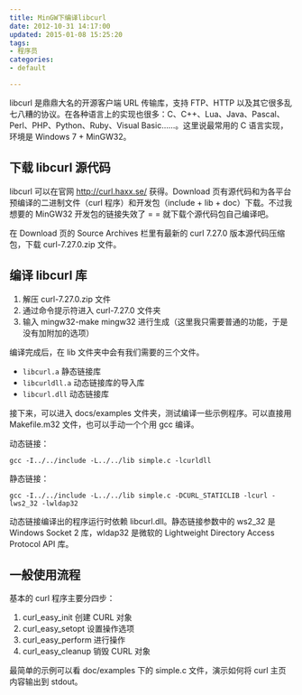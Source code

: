 ```yaml
---
title: MinGW下编译libcurl
date: 2012-10-31 14:17:00
updated: 2015-01-08 15:25:20
tags: 
- 程序员
categories: 
- default

---
```

libcurl 是鼎鼎大名的开源客户端 URL 传输库，支持 FTP、HTTP 以及其它很多乱七八糟的协议。在各种语言上的实现也很多：C、C++、Lua、Java、Pascal、Perl、PHP、Python、Ruby、Visual Basic……。这里说最常用的 C 语言实现，环境是 Windows 7 + MinGW32。

##  下载 libcurl 源代码  ##

libcurl 可以在官网 http://curl.haxx.se/ 获得。Download 页有源代码和为各平台预编译的二进制文件（curl 程序）和开发包（include + lib + doc）下载。不过我想要的 MinGW32 开发包的链接失效了 = = 就下载个源代码包自己编译吧。


<!--more-->


在 Download 页的 Source Archives 栏里有最新的 curl 7.27.0 版本源代码压缩包，下载 curl-7.27.0.zip 文件。

##  编译 libcurl 库  ##

 1. 解压 curl-7.27.0.zip 文件
 2. 通过命令提示符进入 curl-7.27.0 文件夹
 3. 输入 mingw32-make mingw32 进行生成（这里我只需要普通的功能，于是没有加附加的选项）

编译完成后，在 lib 文件夹中会有我们需要的三个文件。

 - `libcurl.a` 静态链接库
 - `libcurldll.a` 动态链接库的导入库
 - `libcurl.dll` 动态链接库

接下来，可以进入 docs/examples 文件夹，测试编译一些示例程序。可以直接用 Makefile.m32 文件，也可以手动一个个用 gcc 编译。

动态链接：

    gcc -I../../include -L../../lib simple.c -lcurldll 

静态链接：

    gcc -I../../include -L../../lib simple.c -DCURL_STATICLIB -lcurl -lws2_32 -lwldap32 

动态链接编译出的程序运行时依赖 libcurl.dll。静态链接参数中的 ws2_32 是 Windows Socket 2 库，wldap32 是微软的 Lightweight Directory Access Protocol API 库。

##  一般使用流程  ##
基本的 curl 程序主要分四步：

 1. curl_easy_init 创建 CURL 对象
 2. curl_easy_setopt 设置操作选项
 3. curl_easy_perform 进行操作
 4. curl_easy_cleanup 销毁 CURL 对象

最简单的示例可以看 doc/examples 下的 simple.c 文件，演示如何将 curl 主页内容输出到 stdout。